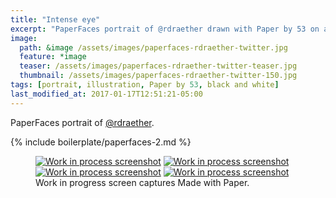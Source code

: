 ```yaml
---
title: "Intense eye"
excerpt: "PaperFaces portrait of @rdraether drawn with Paper by 53 on an iPad."
image: 
  path: &image /assets/images/paperfaces-rdraether-twitter.jpg 
  feature: *image
  teaser: /assets/images/paperfaces-rdraether-twitter-teaser.jpg
  thumbnail: /assets/images/paperfaces-rdraether-twitter-150.jpg
tags: [portrait, illustration, Paper by 53, black and white]
last_modified_at: 2017-01-17T12:51:21-05:00
---
```


PaperFaces portrait of [@rdraether](http://twitter.com/rdraether).

{% include boilerplate/paperfaces-2.md %}

<figure class="third">
	<a href="{{ site.url }}/assets/images/paperfaces-rdraether-process-1-lg.jpg"><img src="{{ site.url }}/assets/images/paperfaces-rdraether-process-1-600.jpg" alt="Work in process screenshot"></a>
	<a href="{{ site.url }}/assets/images/paperfaces-rdraether-process-2-lg.jpg"><img src="{{ site.url }}/assets/images/paperfaces-rdraether-process-2-600.jpg" alt="Work in process screenshot"></a>
	<a href="{{ site.url }}/assets/images/paperfaces-rdraether-process-3-lg.jpg"><img src="{{ site.url }}/assets/images/paperfaces-rdraether-process-3-600.jpg" alt="Work in process screenshot"></a>
	<a href="{{ site.url }}/assets/images/paperfaces-rdraether-process-4-lg.jpg"><img src="{{ site.url }}/assets/images/paperfaces-rdraether-process-4-600.jpg" alt="Work in process screenshot"></a>
	<figcaption>Work in progress screen captures Made with Paper.</figcaption>
</figure>
